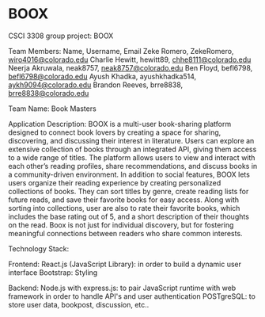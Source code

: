 # BOOX
CSCI 3308 group project: BOOX 

Team Members: Name, Username, Email
Zeke Romero, ZekeRomero, wiro4016@colorado.edu
Charlie Hewitt, hewitt89, chhe8111@colorado.edu
Neerja Akruwala, neak8757, neak8757@colorado.edu
Ben Floyd, befl6798, befl6798@colorado.edu
Ayush Khadka, ayushkhadka514, aykh9094@colorado.edu
Brandon Reeves, brre8838, brre8838@colorado.edu

Team Name: Book Masters

Application Description: 
BOOX is a multi-user book-sharing platform designed to connect book lovers by creating a space for sharing, discovering, and discussing their interest in literature. Users can explore an extensive collection of books through an integrated API, giving them access to a wide range of titles. The platform allows users to view and interact with each other’s reading profiles, share recommendations, and discuss books in a community-driven environment.
In addition to social features, BOOX lets users organize their reading experience by creating personalized collections of books. They can sort titles by genre, create reading lists for future reads, and save their favorite books for easy access. Along with sorting into collections, user are also to rate their favorite books, which includes the base rating out of 5, and a short description of their thoughts on the read. Boox is not just for individual discovery, but for fostering meaningful connections between readers who share common interests.


Technology Stack:

Frontend:
React.js (JavaScript Library): in order to build a dynamic user interface
Bootstrap: Styling

Backend:
Node.js with express.js: to pair JavaScript runtime with web framework in order to handle API's and  user authentication
POSTgreSQL: to store user data, bookpost, discussion, etc..


